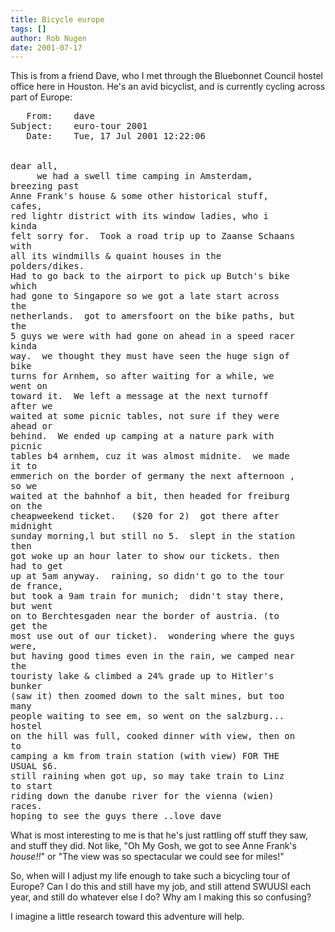 ```yaml
---
title: Bicycle europe
tags: []
author: Rob Nugen
date: 2001-07-17
---
```


<p>This is from a friend Dave, who I met through the
Bluebonnet Council hostel office here in Houston. 
He's an avid bicyclist, and is currently cycling
across part of Europe:</p>

<pre>
   From:    dave
Subject:    euro-tour 2001
   Date:    Tue, 17 Jul 2001 12:22:06 


dear all,
     we had a swell time camping in Amsterdam,
breezing past
Anne Frank's house & some other historical stuff,
cafes,
red lightr district with its window ladies, who i
kinda
felt sorry for.  Took a road trip up to Zaanse Schaans
with
all its windmills & quaint houses in the
polders/dikes.
Had to go back to the airport to pick up Butch's bike
which
had gone to Singapore so we got a late start across
the
netherlands.  got to amersfoort on the bike paths, but
the
5 guys we were with had gone on ahead in a speed racer
kinda
way.  we thought they must have seen the huge sign of
bike
turns for Arnhem, so after waiting for a while, we
went on
toward it.  We left a message at the next turnoff
after we
waited at some picnic tables, not sure if they were
ahead or
behind.  We ended up camping at a nature park with
picnic
tables b4 arnhem, cuz it was almost midnite.  we made
it to
emmerich on the border of germany the next afternoon ,
so we
waited at the bahnhof a bit, then headed for freiburg
on the
cheapweekend ticket.   ($20 for 2)  got there after
midnight
sunday morning,l but still no 5.  slept in the station
then
got woke up an hour later to show our tickets. then
had to get
up at 5am anyway.  raining, so didn't go to the tour
de france,
but took a 9am train for munich;  didn't stay there,
but went
on to Berchtesgaden near the border of austria. (to
get the
most use out of our ticket).  wondering where the guys
were,
but having good times even in the rain, we camped near
the
touristy lake & climbed a 24% grade up to Hitler's
bunker
(saw it) then zoomed down to the salt mines, but too
many
people waiting to see em, so went on the salzburg...
hostel
on the hill was full, cooked dinner with view, then on
to
camping a km from train station (with view) FOR THE
USUAL $6.
still raining when got up, so may take train to Linz
to start
riding down the danube river for the vienna (wien)
races.
hoping to see the guys there ..love dave
</pre>

<p>What is most interesting to me is that he's just
rattling off stuff they saw, and stuff they did.  Not
like, "Oh My Gosh, we got to see Anne Frank's
<em>house!!</em>" or "The view was so spectacular we
could see for miles!"</p>

<p>So, when will I adjust my life enough to take such
a bicycling tour of Europe?  Can I do this and still
have my job, and still attend SWUUSI each year, and
still do whatever else I do?  Why am I making this so
confusing?</p>

<p>I imagine a little research toward this adventure
will help.</p>
